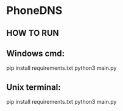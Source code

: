 # PhoneDNS


**HOW TO RUN**
------------
Windows cmd:
----
pip install requirements.txt
python3 main.py

Unix terminal:
----
pip install requirements.txt
python3 main.py
